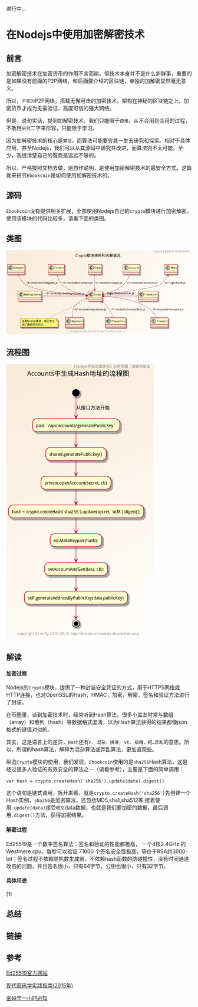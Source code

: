 进行中...

# 在Nodejs中使用加密解密技术


## 前言

加密解密技术在加密货币的作用不言而喻。但技术本身并不是什么新鲜事，重要的是如果没有前面的P2P网络，和后面要介绍的区块链，单独的加解密显然毫无意义。

所以，`不死的`P2P网络，搭载无懈可击的加密技术，架构在神秘的区块链之上，加密货币才成为无需验证、高度可信的强大网络。

但是，说句实话，提到加解密技术，我们只能限于`使用`，从不会用到会用的过程，不敢用`研究`二字来形容，只能限于学习。

因为加解密技术的核心是`算法`，而算法可能要穷其一生去研究和探索。相对于具体应用，甚至Nodejs，我们可以从其源码中研究并改进，而算法则不太可能。至少，我很清楚自己的智商是远远不够的。

所以，严格按照文档去做，别自作聪明，是使用加密解密技术的最安全方式。这篇就来研究`Ebookcoin`是如何使用加解密技术的。

## 源码

`Ebookcoin`没有提供相关扩展，全部使用Nodejs自己的`crypto`模块进行加密解密。使用该模块的代码比较多，请看下面的类图。

## 类图

![crypto-class.png][]

## 流程图

![crypto-activity.png][]

## 解读

#### 加密过程

Nodejs的`Crypto`模块，提供了一种封装安全凭证的方式，用于HTTPS网络或HTTP连接，也对OpenSSL的Hash，HMAC，加密，解密、签名和验证方法进行了封装。

在币圈里，谈到加密技术时，经常听到Hash算法。很多小盆友时常与数组（array）和散列（hash）等数据格式混淆，以为Hash算法获得的结果都像json格式的键值对似的。

其实，这是语言上的差异，`Hash`还有`n. 混杂，拼凑; vt. 搞糟，把…弄乱`的意思。所以，所谓的hash算法，解释为混杂算法或弄乱算法，更加直观些。

纵览`Crypto`模块的使用，我们发现，`Ebookcoin`使用的是`sha256`Hash算法，这是经过很多人验证的有效安全的算法之一（请看参考），主要是下面的简单调用：

```
var hash = crypto.createHash('sha256').update(data).digest()
```

这个语句是链式调用，拆开来看，就是`crypto.createHash('sha256')`先创建一个Hash实例，`sha256`是加密算法，还包括MD5,sha1,sha512等;接着使用`.update(data)`接受`明文`data数据，也就是我们要加密的数据，最后调用`.digest()`方法，获得加密结果。

#### 解密过程

Ed25519是一个数字签名算法：签名和验证的性能都极高， 一个4核2.4GHz 的 Westmere cpu，每秒可以验证 71000 个签名安全性极高，等价于RSA约3000-bit；签名过程不依赖随机数生成器，不依赖hash函数的防碰撞性，没有时间通道攻击的问题，并且签名很小，只有64字节，公钥也很小，只有32字节。

#### 具体用途

(1)



## 总结

## 链接

## 参考

[Ed25519官方网站](http://ed25519.cr.yp.to/)

[现代密码学实践指南(2015年)](http://blog.helong.info/blog/2015/06/05/modern-crypto/)

[密码学一小时必知](http://blog.helong.info/blog/2015/04/12/translate-Everything-you-need-to-know-about-cryptgraphy-in-1-hour/)

[crypto-class.png]: ../styles/images/modules/crypto/class.png
[crypto-activity.png]: ../styles/images/modules/crypto/activity.png
